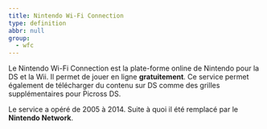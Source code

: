 ```yaml
---
title: Nintendo Wi-Fi Connection
type: definition
abbr: null
group:
  - wfc
---
```

Le Nintendo Wi-Fi Connection est la plate-forme online de Nintendo pour la DS et la Wii. Il permet de jouer en ligne **gratuitement**. Ce service permet également de télécharger du contenu sur DS comme des grilles supplémentaires pour Picross DS.

Le service a opéré de 2005 à 2014. Suite à quoi il été remplacé par le **Nintendo Network**.
